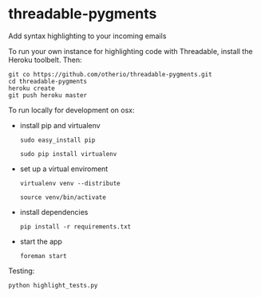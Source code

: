 threadable-pygments
===================

Add syntax highlighting to your incoming emails

To run your own instance for highlighting code with Threadable, install the Heroku toolbelt. Then:

    git co https://github.com/otherio/threadable-pygments.git
    cd threadable-pygments
    heroku create
    git push heroku master

To run locally for development on osx:

  - install pip and virtualenv

    `sudo easy_install pip`

    `sudo pip install virtualenv`

  - set up a virtual enviroment

    `virtualenv venv --distribute`

    `source venv/bin/activate`

  - install dependencies

    `pip install -r requirements.txt`

  - start the app

    `foreman start`

Testing:

    python highlight_tests.py

